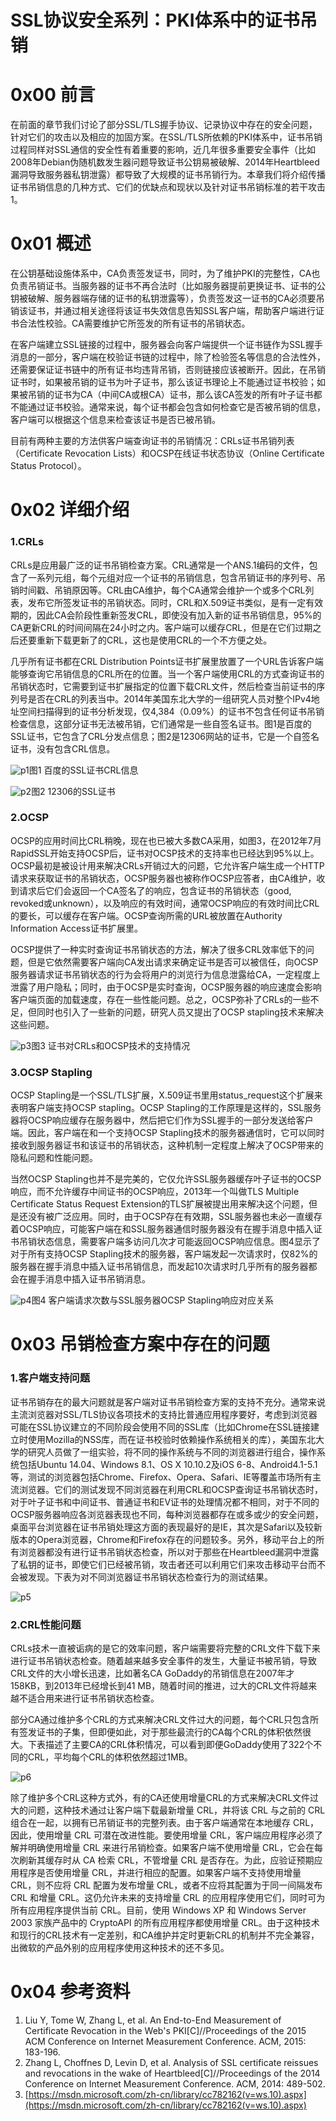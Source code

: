 # SSL协议安全系列：PKI体系中的证书吊销

0x00 前言
=====

在前面的章节我们讨论了部分SSL/TLS握手协议、记录协议中存在的安全问题，针对它们的攻击以及相应的加固方案。在SSL/TLS所依赖的PKI体系中，证书吊销过程同样对SSL通信的安全性有着重要的影响，近几年很多重要安全事件（比如2008年Debian伪随机数发生器问题导致证书公钥易被破解、2014年Heartbleed漏洞导致服务器私钥泄露）都导致了大规模的证书吊销行为。本章我们将介绍传播证书吊销信息的几种方式、它们的优缺点和现状以及针对证书吊销标准的若干攻击1。

0x01 概述
=====

在公钥基础设施体系中，CA负责签发证书，同时，为了维护PKI的完整性，CA也负责吊销证书。当服务器的证书不再合法时（比如服务器提前更换证书、证书的公钥被破解、服务器端存储的证书的私钥泄露等），负责签发这一证书的CA必须要吊销该证书，并通过相关途径将该证书失效信息告知SSL客户端，帮助客户端进行证书合法性校验。CA需要维护它所签发的所有证书的吊销状态。

在客户端建立SSL链接的过程中，服务器会向客户端提供一个证书链作为SSL握手消息的一部分，客户端在校验证书链的过程中，除了检验签名等信息的合法性外，还需要保证证书链中的所有证书均违背吊销，否则链接应该被断开。因此，在吊销证书时，如果被吊销的证书为叶子证书，那么该证书理论上不能通过证书校验；如果被吊销的证书为CA（中间CA或根CA）证书，那么该CA签发的所有叶子证书都不能通过证书校验。通常来说，每个证书都会包含如何检查它是否被吊销的信息，客户端可以根据这个信息来检查该证书是否已被吊销。

目前有两种主要的方法供客户端查询证书的吊销情况：CRLs证书吊销列表（Certificate Revocation Lists）和OCSP在线证书状态协议（Online Certificate Status Protocol）。

0x02 详细介绍
=====

### 1.CRLs

CRLs是应用最广泛的证书吊销检查方案。CRL通常是一个ANS.1编码的文件，包含了一系列元组，每个元组对应一个证书的吊销信息，包含吊销证书的序列号、吊销时间戳、吊销原因等。CRL由CA维护，每个CA通常会维护一个或多个CRL列表，发布它所签发证书的吊销状态。同时，CRL和X.509证书类似，是有一定有效期的，因此CA会阶段性重新签发CRL，即使没有加入新的证书吊销信息，95%的CA更新CRL的时间间隔在24小时之内。客户端可以缓存CRL，但是在它们过期之后还要重新下载更新了的CRL，这也是使用CRL的一个不方便之处。

几乎所有证书都在CRL Distribution Points证书扩展里放置了一个URL告诉客户端能够查询它吊销信息的CRL所在的位置。当一个客户端使用CRL的方式查询证书的吊销状态时，它需要到证书扩展指定的位置下载CRL文件，然后检查当前证书的序列号是否在CRL的列表当中。2014年美国东北大学的一组研究人员对整个IPv4地址空间扫描得到的证书分析发现，仅4,384（0.09%）的证书不包含任何证书吊销检查信息，这部分证书无法被吊销，它们通常是一些自签名证书。图1是百度的SSL证书，它包含了CRL分发点信息；图2是12306网站的证书，它是一个自签名证书，没有包含CRL信息。

![p1](http://drops.javaweb.org/uploads/images/0c388b332106d1270bf4f31b1b0c108247edaecf.jpg)图1 百度的SSL证书CRL信息

![p2](http://drops.javaweb.org/uploads/images/c2f27c03c37e7a33cc9fed6889fe2279b191bf6f.jpg)图2 12306的SSL证书

### 2.OCSP

OCSP的应用时间比CRL稍晚，现在也已被大多数CA采用，如图3，在2012年7月RapidSSL开始支持OCSP后，证书对OCSP技术的支持率也已经达到95%以上。OCSP最初是被设计用来解决CRLs开销过大的问题，它允许客户端生成一个HTTP请求来获取证书的吊销状态，OCSP服务器也被称作OCSP应答者，由CA维护，收到请求后它们会返回一个CA签名了的响应，包含证书的吊销状态（good, revoked或unknown），以及响应的有效时间，通常OCSP响应的有效时间比CRL的要长，可以缓存在客户端。OCSP查询所需的URL被放置在Authority Information Access证书扩展里。

OCSP提供了一种实时查询证书吊销状态的方法，解决了很多CRL效率低下的问题，但是它依然需要客户端向CA发出请求来确定证书是否可以被信任，向OCSP服务器请求证书吊销状态的行为会将用户的浏览行为信息泄露给CA，一定程度上泄露了用户隐私；同时，由于OCSP是实时查询，OCSP服务器的响应速度会影响客户端页面的加载速度，存在一些性能问题。总之，OCSP弥补了CRLs的一些不足，但同时也引入了一些新的问题，研究人员又提出了OCSP stapling技术来解决这些问题。

![p3](http://drops.javaweb.org/uploads/images/3932e32a0c00bb8444470b9674f00c4a0861df1c.jpg)图3 证书对CRLs和OCSP技术的支持情况

### 3.OCSP Stapling

OCSP Stapling是一个SSL/TLS扩展，X.509证书里用status_request这个扩展来表明客户端支持OCSP stapling。OCSP Stapling的工作原理是这样的，SSL服务器将OCSP响应缓存在服务器中，然后把它们作为SSL握手的一部分发送给客户端。因此，客户端在和一个支持OCSP Stapling技术的服务器通信时，它可以同时接收到服务器证书和该证书的吊销状态，这种机制一定程度上解决了OCSP带来的隐私问题和性能问题。

当然OCSP Stapling也并不是完美的，它仅允许SSL服务器缓存叶子证书的OCSP响应，而不允许缓存中间证书的OCSP响应，2013年一个叫做TLS Multiple Certificate Status Request Extension的TLS扩展被提出用来解决这个问题，但是还没有被广泛应用。同时，由于OCSP存在有效期，SSL服务器也未必一直缓存着OCSP响应，可能客户端在和SSL服务器通信时服务器没有在握手消息中插入证书吊销状态信息，需要客户端多访问几次才可能返回OCSP响应信息。图4显示了对于所有支持OCSP Stapling技术的服务器，客户端发起一次请求时，仅82%的服务器在握手消息中插入证书吊销信息，而发起10次请求时几乎所有的服务器都会在握手消息中插入证书吊销消息。

![p4](http://drops.javaweb.org/uploads/images/2237fd5e38b796761cb2812365891a47b5bf286b.jpg)图4 客户端请求次数与SSL服务器OCSP Stapling响应对应关系

0x03 吊销检查方案中存在的问题
=====

### 1.客户端支持问题

证书吊销存在的最大问题就是客户端对证书吊销检查方案的支持不充分。通常来说主流浏览器对SSL/TLS协议各项技术的支持比普通应用程序要好，考虑到浏览器可能在SSL协议建立的不同阶段会使用不同的SSL库（比如Chrome在SSL链接建立时使用Mozilla的NSS库，而在证书校验时依赖操作系统相关的库），美国东北大学的研究人员做了一组实验，将不同的操作系统与不同的浏览器进行组合，操作系统包括Ubuntu 14.04、Windows 8.1、OS X 10.10.2及iOS 6-8、Android4.1-5.1等，测试的浏览器包括Chrome、Firefox、Opera、Safari、IE等覆盖市场所有主流浏览器。它们的测试发现不同浏览器在利用CRL和OCSP查询证书吊销状态时，对于叶子证书和中间证书、普通证书和EV证书的处理情况都不相同，对于不同的OCSP服务器响应各浏览器表现也不同，每种浏览器都存在或多或少的安全问题，桌面平台浏览器在证书吊销处理这方面的表现最好的是IE，其次是Safari以及较新版本的Opera浏览器，Chrome和Firefox存在的问题较多。另外，移动平台上的所有浏览器都没有进行证书吊销状态检查，所以对于那些在Heartbleed漏洞中泄露了私钥的证书，即使它们已经被吊销，攻击者还可以利用它们来攻击移动平台而不会被发现。下表为对不同浏览器证书吊销状态检查行为的测试结果。

![p5](http://drops.javaweb.org/uploads/images/71344dadc580e8325f1f1928c2ebe0f467c4625d.jpg)

### 2.CRL性能问题

CRLs技术一直被诟病的是它的效率问题，客户端需要将完整的CRL文件下载下来进行证书吊销状态检查。随着越来越多安全事件的发生，大量证书被吊销，导致CRL文件的大小增长迅速，比如著名CA GoDaddy的吊销信息在2007年才158KB，到2013年已经增长到41 MB，随着时间的推进，过大的CRL文件将越来越不适合用来进行证书吊销状态检查。

部分CA通过维护多个CRL的方式来解决CRL文件过大的问题，每个CRL只包含所有签发证书的子集，但即便如此，对于那些最流行的CA每个CRL的体积依然很大。下表描述了主要CA的CRL体积情况，可以看到即便GoDaddy使用了322个不同的CRL，平均每个CRL的体积依然超过1MB。

![p6](http://drops.javaweb.org/uploads/images/913624c451df96076e853450c15a7f56c8fca39e.jpg)

除了维护多个CRL这种方式外，有的CA还使用增量CRL的方式来解决CRL文件过大的问题，这种技术通过让客户端下载最新增量 CRL，并将该 CRL 与之前的 CRL 组合在一起，以拥有已吊销证书的完整列表。由于客户端通常在本地缓存 CRL，因此，使用增量 CRL 可潜在改进性能。要使用增量 CRL，客户端应用程序必须了解并明确使用增量 CRL 来进行吊销检查。如果客户端不使用增量 CRL，它会在每次刷新其缓存时从 CA 检索 CRL，不管增量 CRL 是否存在。为此，应验证预期应用程序是否使用增量 CRL，并进行相应的配置。如果客户端不支持使用增量 CRL，则不应将 CRL 配置为发布增量 CRL，或者不应将其配置为于同一间隔发布 CRL 和增量 CRL。这仍允许未来的支持增量 CRL 的应用程序使用它们，同时可为所有应用程序提供当前 CRL。目前，使用 Windows XP 和 Windows Server 2003 家族产品中的 CryptoAPI 的所有应用程序都使用增量 CRL。由于这种技术和现行的CRL技术有一定差别，和CA维护并定时更新CRL的机制并不完全兼容，出微软的产品外别的应用程序使用这种技术的还不多见。

0x04 参考资料
=========

1.  Liu Y, Tome W, Zhang L, et al. An End-to-End Measurement of Certificate Revocation in the Web's PKI[C]//Proceedings of the 2015 ACM Conference on Internet Measurement Conference. ACM, 2015: 183-196.
2.  Zhang L, Choffnes D, Levin D, et al. Analysis of SSL certificate reissues and revocations in the wake of Heartbleed[C]//Proceedings of the 2014 Conference on Internet Measurement Conference. ACM, 2014: 489-502.
3.  [https://msdn.microsoft.com/zh-cn/library/cc782162(v=ws.10).aspx](https://msdn.microsoft.com/zh-cn/library/cc782162(v=ws.10).aspx)
